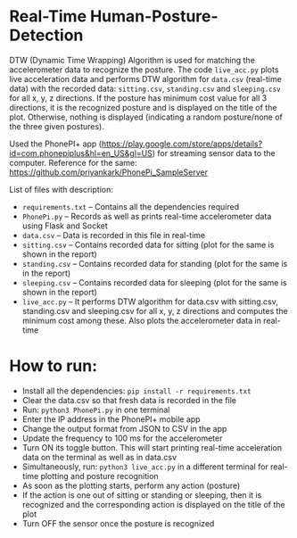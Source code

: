 # Real-Time Human-Posture-Detection

DTW (Dynamic Time Wrapping) Algorithm is used for matching the accelerometer data to 
recognize the posture. The code ```live_acc.py``` plots live acceleration data and performs DTW 
algorithm for ```data.csv``` (real-time data) with the recorded data: ```sitting.csv```, ```standing.csv``` and 
```sleeping.csv``` for all x, y, z directions. If the posture has minimum cost value for all 3 
directions, it is the recognized posture and is displayed on the title of the plot. Otherwise, 
nothing is displayed (indicating a random posture/none of the three given postures).

Used the PhonePI+ app (https://play.google.com/store/apps/details?id=com.phonepiplus&hl=en_US&gl=US) for streaming sensor data to the computer. Reference for the same: https://github.com/priyankark/PhonePi_SampleServer

List of files with description:
* ```requirements.txt``` – Contains all the dependencies required
* ```PhonePi.py``` – Records as well as prints real-time accelerometer data using Flask and Socket
* ```data.csv``` – Data is recorded in this file in real-time
* ```sitting.csv``` – Contains recorded data for sitting (plot for the same is shown in the report)
* ```standing.csv``` – Contains recorded data for standing (plot for the same is in the report)
* ```sleeping.csv``` – Contains recorded data for sleeping (plot for the same is shown in the report)
* ```live_acc.py``` – It performs DTW algorithm for data.csv with sitting.csv, standing.csv and sleeping.csv for all x, y, z directions and computes the minimum cost among these. Also plots the accelerometer data in real-time

# How to run:
* Install all the dependencies: ```pip install -r requirements.txt```
* Clear the data.csv so that fresh data is recorded in the file
* Run: ```python3 PhonePi.py``` in one terminal
* Enter the IP address in the PhonePI+ mobile app
* Change the output format from JSON to CSV in the app
* Update the frequency to 100 ms for the accelerometer 
* Turn ON its toggle button. This will start printing real-time acceleration data on the terminal as well as in data.csv
* Simultaneously, run: ```python3 live_acc.py``` in a different terminal for real-time plotting and posture recognition
* As soon as the plotting starts, perform any action (posture)
* If the action is one out of sitting or standing or sleeping, then it is recognized and the corresponding action is displayed on the title of the plot
* Turn OFF the sensor once the posture is recognized
